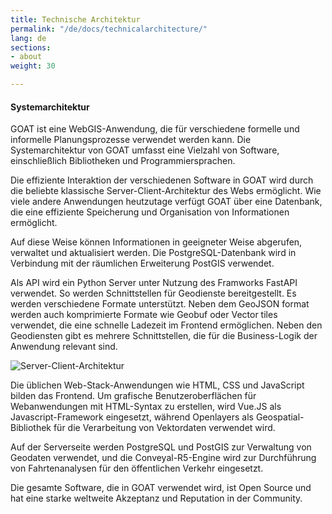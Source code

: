 ```yaml
---
title: Technische Architektur
permalink: "/de/docs/technicalarchitecture/"
lang: de
sections:
- about
weight: 30

---
```

#### Systemarchitektur

GOAT ist eine WebGIS-Anwendung, die für verschiedene formelle und informelle Planungsprozesse verwendet werden kann. Die Systemarchitektur von GOAT umfasst eine Vielzahl von Software, einschließlich Bibliotheken und Programmiersprachen.

Die effiziente Interaktion der verschiedenen Software in GOAT wird durch die beliebte klassische Server-Client-Architektur des Webs ermöglicht. Wie viele andere Anwendungen heutzutage verfügt GOAT über eine Datenbank, die eine effiziente Speicherung und Organisation von Informationen ermöglicht. 

Auf diese Weise können Informationen in geeigneter Weise abgerufen, verwaltet und aktualisiert werden. Die PostgreSQL-Datenbank wird in Verbindung mit der räumlichen Erweiterung PostGIS verwendet.

Als API wird ein Python Server unter Nutzung des Framworks FastAPI verwendet. So werden Schnittstellen für Geodienste bereitgestellt. Es werden verschiedene Formate unterstützt. Neben dem GeoJSON format werden auch komprimierte Formate wie Geobuf oder Vector tiles verwendet, die eine schnelle Ladezeit im Frontend ermöglichen. Neben den Geodiensten gibt es mehrere Schnittstellen, die für die Business-Logik der Anwendung relevant sind. 

<img src="\images\docs\about\server-client architecture.webp" alt="Server-Client-Architektur" style="max-height:400px;"/>


Die üblichen Web-Stack-Anwendungen wie HTML, CSS und JavaScript bilden das Frontend. Um grafische Benutzeroberflächen für Webanwendungen mit HTML-Syntax zu erstellen, wird Vue.JS als Javascript-Framework eingesetzt, während Openlayers als Geospatial-Bibliothek für die Verarbeitung von Vektordaten verwendet wird.

Auf der Serverseite werden PostgreSQL und PostGIS zur Verwaltung von Geodaten verwendet, und die Conveyal-R5-Engine wird zur Durchführung von Fahrtenanalysen für den öffentlichen Verkehr eingesetzt.

Die gesamte Software, die in GOAT verwendet wird, ist Open Source und hat eine starke weltweite Akzeptanz und Reputation in der Community. 
